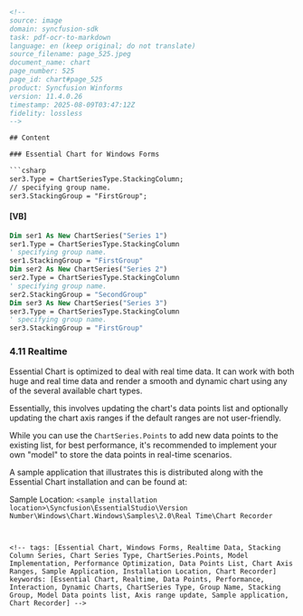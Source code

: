 ```html
<!-- 
source: image
domain: syncfusion-sdk
task: pdf-ocr-to-markdown
language: en (keep original; do not translate)
source_filename: page_525.jpeg
document_name: chart
page_number: 525
page_id: chart#page_525
product: Syncfusion Winforms
version: 11.4.0.26
timestamp: 2025-08-09T03:47:12Z
fidelity: lossless
--> 

## Content

### Essential Chart for Windows Forms

```csharp
ser3.Type = ChartSeriesType.StackingColumn;
// specifying group name.
ser3.StackingGroup = "FirstGroup";
```

#### [VB]

```vb
Dim ser1 As New ChartSeries("Series 1")
ser1.Type = ChartSeriesType.StackingColumn
' specifying group name.
ser1.StackingGroup = "FirstGroup"
Dim ser2 As New ChartSeries("Series 2")
ser2.Type = ChartSeriesType.StackingColumn
' specifying group name.
ser2.StackingGroup = "SecondGroup"
Dim ser3 As New ChartSeries("Series 3")
ser3.Type = ChartSeriesType.StackingColumn
' specifying group name.
ser3.StackingGroup = "FirstGroup"
```

### 4.11 Realtime

Essential Chart is optimized to deal with real time data. It can work with both huge and real time data and render a smooth and dynamic chart using any of the several available chart types.

Essentially, this involves updating the chart's data points list and optionally updating the chart axis ranges if the default ranges are not user-friendly.

While you can use the `ChartSeries.Points` to add new data points to the existing list, for best performance, it's recommended to implement your own "model" to store the data points in real-time scenarios.

A sample application that illustrates this is distributed along with the Essential Chart installation and can be found at:

Sample Location: `<sample installation location>\Syncfusion\EssentialStudio\Version Number\Windows\Chart.Windows\Samples\2.0\Real Time\Chart Recorder`
```


<!-- tags: [Essential Chart, Windows Forms, Realtime Data, Stacking Column Series, Chart Series Type, ChartSeries.Points, Model Implementation, Performance Optimization, Data Points List, Chart Axis Ranges, Sample Application, Installation Location, Chart Recorder] keywords: [Essential Chart, Realtime, Data Points, Performance, Interaction, Dynamic Charts, ChartSeries Type, Group Name, Stacking Group, Model Data points list, Axis range update, Sample application, Chart Recorder] -->
```